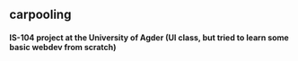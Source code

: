 ## carpooling
#### IS-104 project at the University of Agder (UI class, but tried to learn some basic webdev from scratch) 
